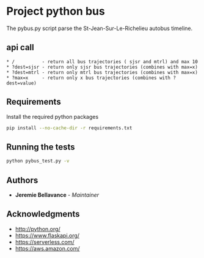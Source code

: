 # Project python bus

The pybus.py script parse the St-Jean-Sur-Le-Richelieu autobus timeline.

## api call

    * /          - return all bus trajectories ( sjsr and mtrl) and max 10
    * ?dest=sjsr - return only sjsr bus trajectories (combines with max=x)
    * ?dest=mtrl - return only mtrl bus trajectories (combines with max=x)
    * ?max=x     - return only x bus trajectories (combines with ?dest=value)

## Requirements

Install the required python packages

```bash
pip install --no-cache-dir -r requirements.txt
```

## Running the tests

```bash
python pybus_test.py -v
```

## Authors

* **Jeremie Bellavance** - *Maintainer*


## Acknowledgments

* http://python.org/
* https://www.flaskapi.org/
* https://serverless.com/
* https://aws.amazon.com/